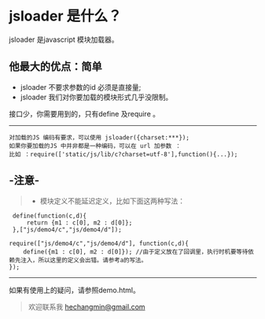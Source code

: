 jsloader 是什么？
===========================

  jsloader 是javascript 模块加载器。


他最大的优点：简单
------------------------

* jsloader 不要求参数的id 必须是直接量;
* jsloader 我们对你要加载的模块形式几乎没限制。

接口少，你需要用到的，只有define 及require 。

---------------------------

    对加载的JS 编码有要求，可以使用 jsloader({charset:***});
    如果你要加载的JS 中并非都是一种编码，可以在 url 加参数 ：
    比如 ：require(['static/js/lib/c?charset=utf-8'],function(){...});

-注意-
---------------------------
> * 模块定义不能延迟定义，比如下面这两种写法：

```a.
 define(function(c,d){
     return {m1 : c[0], m2 : d[0]};
 },["js/demo4/c","js/demo4/d"]);
```

```b.
require(["js/demo4/c","js/demo4/d"], function(c,d){
    define({m1 : c[0], m2 : d[0]}); //由于定义放在了回调里，执行时机要等待依赖先注入，所以这里的定义会出错。请参考a的写法。
});
```

--------------------------------

如果有使用上的疑问，请参照demo.html。

> 欢迎联系我 [hechangmin@gmail.com](mailto://hechangmin@gmail.com)
